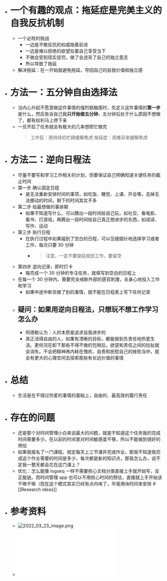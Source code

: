 - # 一个有趣的观点：拖延症是完美主义的自我反抗机制
	- 一个必败的挑战
		- 一边是不敢反抗的权威拖着前进
		- 一边是难以拒绝的欲望拉着自己享受当下
		- 不做会受到现实惩罚，做了会违背了自己的独立意志
		- 所以导致了拖延
	- 解决拖延：在一开始就避免拖延，夺回自己的自我价值和独立感
- # 方法一：五分钟自由选择法
	- 当内心升起不愿意做这件事情的强烈抵触感时，先定义这件事情的**第一步**是什么，然后告诉自己我**只开始做五分钟**，五分钟后处于什么原因不想做了，都有权利马上停下来
	- 一旦开启了任务就会有极大的几率想把它做完
	  > 工作狂：用持续的忙碌缓解焦虑
	  拖延症：用推迟来缓解焦虑
- # 方法二：逆向日程法
	- 尽量不要写和学习工作相关的计划，但要保证自己明确知道关键任务的截止时间
	- 第一步 确认固定日程
		- 是无法重新安排时间的事项，如吃饭、睡觉、上课、开会等，去掉无法挪动的时间，剩下的时间其实不多
	- 第二步 给最想做的事排期
		- 如果不知道写什么，可以腾出一段时间给自己玩，如社交、看电影、看书、打游戏，再腾出一段时间给自己真正想进步的东西，如阅读、写作、运动
	- 第三步 执行日程
		- 在执行过程中如果碰到了空白的日程，可以见缝插针地选择学习或者工作，每次只要 30 分钟
			- > 注意，一定不要提前规划工作，要留空
	- 第四步 逆向记录，即时打卡
		- 每完成一个 30 分钟的专注任务，就填写到空白的日程上
	- 在每一个 30 分钟内，需要完全戒断外部的感官刺激，全身心地投入工作和学习
		- 如果中途中断去做了别的事情，就不能在日程表上写下任何记录
	- ## 疑问：如果用逆向日程法，只想玩不想工作学习怎么办
		- 阿德勒认为：人的本质是追求自我进步的
		- 真正活得自由的人，如果有清晰的目标，都能做到负责任地热爱生活。更何况在卸下那些不得不做的包袱后，欲望和责任之间的拉扯就会消失。不会把精神再内耗在愧疚、自责和抚慰自己的挫败当中，就会有更大的心理空间去探索那些有长远价值的事情
- # 总结
	- 生活是在不错过热爱的事情的基础上，自由的、最高效的履行责任
- # 存在的问题
	- 还是那个对时间管理小白来说最大的问题，就是不知道这个任务我的完成时间需要多少。在以前的时间里对时间敏感度不够，所以不能做到很好的预估
	- 如果我报名了一门课程，规定每天上三节课并完成作业，那我不知道我完成这个作业需要的时间是多少，每次都是新的知识点，那我怎么办，说不定我一整天都会花在这门课上？
	- 优化：怎么能像 logseq 一样不需要担心文档分类直接上手就开始写，反正能链。而时间管理 app 也可以不用担心时间的预估，直接就上手开始该干嘛干嘛（现在这个模式其实已经有点内味了，毕竟用块时间来安排 #[[Research ideas]]
- # 参考资料
	- ![2022_03_23_image.png](https://cdn.logseq.com/%2F13bc1189-9731-4546-a129-02841d1365fcfdde74b8-041c-4bef-9e4c-4a9fdcfd85de2022_03_23_image.png?Expires=4801634331&Signature=QcVhnMe2jVTc6OGUpxTTn2sWG-ydSgedAcmwaXV3b9-0YmQ5zJfhGMwXcKJs7B5za3Q5BCjdmLsO7fwFj0GGhXlKZtdxdVkq8xL~6-HdWF~~TJPqI4OYrJdPUb~P7Ad8U9rPv2PJeGjH3NQRJQCeVc0NOS2QZmetBHSCvOCHhQynJxPhDuO2zaR3Cji9tdz5Ph9RQxjFsCp2nZ~yShi9zeOHs6kXsdyfKoTHLR~Kl7k9XUZ6VipSOhfCCJK9SJb-yc1pFhr1aIEHtX0xt8h0P6GSc7vaWt1frGu5xJPLjIwsxIc4ERRx-niFEMWq7o~6ildLp-PkoshaVYXb8h-Vfg__&Key-Pair-Id=APKAJE5CCD6X7MP6PTEA)
	- <iframe src="//player.bilibili.com/player.html?aid=894161272&bvid=BV1cP4y1A72R&cid=514551737&page=1" scrolling="no" border="0" frameborder="no" framespacing="0" allowfullscreen="true"> </iframe>